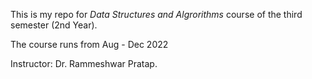 

This is my repo for *Data Structures and Algrorithms* course of the third semester (2nd Year).

The course runs from Aug - Dec 2022

Instructor: Dr. Rammeshwar Pratap.

<!---
1Aryan8/1Aryan8 is a ✨ special ✨ repository because its `README.md` (this file) appears on your GitHub profile.
You can click the Preview link to take a look at your changes.
--->
